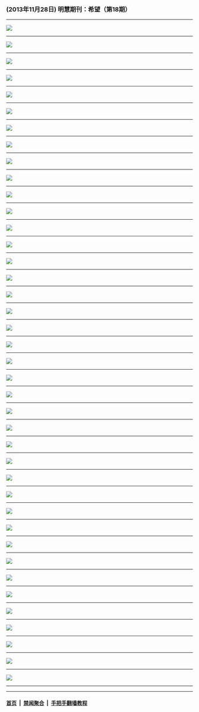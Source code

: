### (2013年11月28日) 明慧期刊：希望（第18期）

---

<img src="http://qikan.minghui.org/mhqkpage/qikanimage/2013/11/27/xw-18-doc-online1.png"/><hr/>
<img src="http://qikan.minghui.org/mhqkpage/qikanimage/2013/11/27/xw-18-doc-online2.png"/><hr/>
<img src="http://qikan.minghui.org/mhqkpage/qikanimage/2013/11/27/xw-18-doc-online3.png"/><hr/>
<img src="http://qikan.minghui.org/mhqkpage/qikanimage/2013/11/27/xw-18-doc-online4.png"/><hr/>
<img src="http://qikan.minghui.org/mhqkpage/qikanimage/2013/11/27/xw-18-doc-online5.png"/><hr/>
<img src="http://qikan.minghui.org/mhqkpage/qikanimage/2013/11/27/xw-18-doc-online6.png"/><hr/>
<img src="http://qikan.minghui.org/mhqkpage/qikanimage/2013/11/27/xw-18-doc-online7.png"/><hr/>
<img src="http://qikan.minghui.org/mhqkpage/qikanimage/2013/11/27/xw-18-doc-online8.png"/><hr/>
<img src="http://qikan.minghui.org/mhqkpage/qikanimage/2013/11/27/xw-18-doc-online9.png"/><hr/>
<img src="http://qikan.minghui.org/mhqkpage/qikanimage/2013/11/27/xw-18-doc-online10.png"/><hr/>
<img src="http://qikan.minghui.org/mhqkpage/qikanimage/2013/11/27/xw-18-doc-online11.png"/><hr/>
<img src="http://qikan.minghui.org/mhqkpage/qikanimage/2013/11/27/xw-18-doc-online12.png"/><hr/>
<img src="http://qikan.minghui.org/mhqkpage/qikanimage/2013/11/27/xw-18-doc-online13.png"/><hr/>
<img src="http://qikan.minghui.org/mhqkpage/qikanimage/2013/11/27/xw-18-doc-online14.png"/><hr/>
<img src="http://qikan.minghui.org/mhqkpage/qikanimage/2013/11/27/xw-18-doc-online15.png"/><hr/>
<img src="http://qikan.minghui.org/mhqkpage/qikanimage/2013/11/27/xw-18-doc-online16.png"/><hr/>
<img src="http://qikan.minghui.org/mhqkpage/qikanimage/2013/11/27/xw-18-doc-online17.png"/><hr/>
<img src="http://qikan.minghui.org/mhqkpage/qikanimage/2013/11/27/xw-18-doc-online18.png"/><hr/>
<img src="http://qikan.minghui.org/mhqkpage/qikanimage/2013/11/27/xw-18-doc-online19.png"/><hr/>
<img src="http://qikan.minghui.org/mhqkpage/qikanimage/2013/11/27/xw-18-doc-online20.png"/><hr/>
<img src="http://qikan.minghui.org/mhqkpage/qikanimage/2013/11/27/xw-18-doc-online21.png"/><hr/>
<img src="http://qikan.minghui.org/mhqkpage/qikanimage/2013/11/27/xw-18-doc-online22.png"/><hr/>
<img src="http://qikan.minghui.org/mhqkpage/qikanimage/2013/11/27/xw-18-doc-online23.png"/><hr/>
<img src="http://qikan.minghui.org/mhqkpage/qikanimage/2013/11/27/xw-18-doc-online24.png"/><hr/>
<img src="http://qikan.minghui.org/mhqkpage/qikanimage/2013/11/27/xw-18-doc-online25.png"/><hr/>
<img src="http://qikan.minghui.org/mhqkpage/qikanimage/2013/11/27/xw-18-doc-online26.png"/><hr/>
<img src="http://qikan.minghui.org/mhqkpage/qikanimage/2013/11/27/xw-18-doc-online27.png"/><hr/>
<img src="http://qikan.minghui.org/mhqkpage/qikanimage/2013/11/27/xw-18-doc-online28.png"/><hr/>
<img src="http://qikan.minghui.org/mhqkpage/qikanimage/2013/11/27/xw-18-doc-online29.png"/><hr/>
<img src="http://qikan.minghui.org/mhqkpage/qikanimage/2013/11/27/xw-18-doc-online30.png"/><hr/>
<img src="http://qikan.minghui.org/mhqkpage/qikanimage/2013/11/27/xw-18-doc-online31.png"/><hr/>
<img src="http://qikan.minghui.org/mhqkpage/qikanimage/2013/11/27/xw-18-doc-online32.png"/><hr/>
<img src="http://qikan.minghui.org/mhqkpage/qikanimage/2013/11/27/xw-18-doc-online33.png"/><hr/>
<img src="http://qikan.minghui.org/mhqkpage/qikanimage/2013/11/27/xw-18-doc-online34.png"/><hr/>
<img src="http://qikan.minghui.org/mhqkpage/qikanimage/2013/11/27/xw-18-doc-online35.png"/><hr/>
<img src="http://qikan.minghui.org/mhqkpage/qikanimage/2013/11/27/xw-18-doc-online36.png"/><hr/>
<img src="http://qikan.minghui.org/mhqkpage/qikanimage/2013/11/27/xw-18-doc-online37.png"/><hr/>
<img src="http://qikan.minghui.org/mhqkpage/qikanimage/2013/11/27/xw-18-doc-online38.png"/><hr/>
<img src="http://qikan.minghui.org/mhqkpage/qikanimage/2013/11/27/xw-18-doc-online39.png"/><hr/>
<img src="http://qikan.minghui.org/mhqkpage/qikanimage/2013/11/27/xw-18-doc-online40.png"/><hr/>


---

#### [首页](../../../..) &nbsp;|&nbsp; [禁闻聚合](https://github.com/gfw-breaker/banned-news) &nbsp;|&nbsp; [手把手翻墙教程](https://github.com/gfw-breaker/guides) 